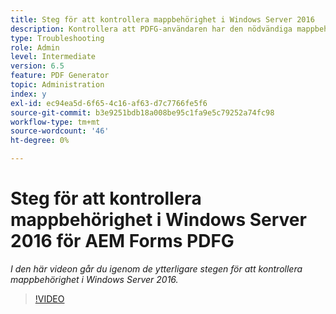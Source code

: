 ```yaml
---
title: Steg för att kontrollera mappbehörighet i Windows Server 2016
description: Kontrollera att PDFG-användaren har den nödvändiga mappbehörigheten i Windows Server 2016
type: Troubleshooting
role: Admin
level: Intermediate
version: 6.5
feature: PDF Generator
topic: Administration
index: y
exl-id: ec94ea5d-6f65-4c16-af63-d7c7766fe5f6
source-git-commit: b3e9251bdb18a008be95c1fa9e5c79252a74fc98
workflow-type: tm+mt
source-wordcount: '46'
ht-degree: 0%

---
```


# Steg för att kontrollera mappbehörighet i Windows Server 2016 för AEM Forms PDFG

*I den här videon går du igenom de ytterligare stegen för att kontrollera mappbehörighet i Windows Server 2016.*

>[!VIDEO](https://video.tv.adobe.com/v/335519?quality=12&learn=on)
